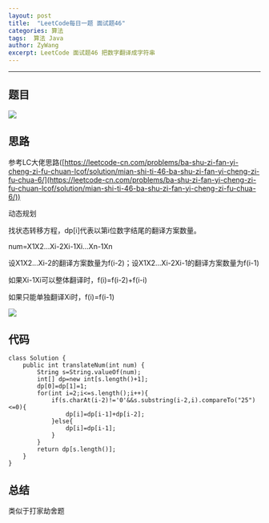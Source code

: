 ```yaml
---
layout: post
title:  "LeetCode每日一题 面试题46"
categories: 算法
tags:  算法 Java
author: ZyWang
excerpt: LeetCode 面试题46 把数字翻译成字符串
---
```


****
## 题目 ##

![](https://s1.ax1x.com/2020/06/09/t5rA3R.png)

## 思路 ##

参考LC大佬思路([https://leetcode-cn.com/problems/ba-shu-zi-fan-yi-cheng-zi-fu-chuan-lcof/solution/mian-shi-ti-46-ba-shu-zi-fan-yi-cheng-zi-fu-chua-6/](https://leetcode-cn.com/problems/ba-shu-zi-fan-yi-cheng-zi-fu-chuan-lcof/solution/mian-shi-ti-46-ba-shu-zi-fan-yi-cheng-zi-fu-chua-6/))

动态规划


找状态转移方程，dp[i]代表以第i位数字结尾的翻译方案数量。

num=X1X2...Xi-2Xi-1Xi...Xn-1Xn

设X1X2...Xi-2的翻译方案数量为f(i-2)；设X1X2...Xi-2Xi-1的翻译方案数量为f(i-1)


如果Xi-1Xi可以整体翻译时，f(i)=f(i-2)+f(i-i)

如果只能单独翻译Xi时，f(i)=f(i-1)

![](https://s1.ax1x.com/2020/06/14/NSdPbD.png)

## 代码 ##

	class Solution {
	    public int translateNum(int num) {
	        String s=String.valueOf(num);
	        int[] dp=new int[s.length()+1];
	        dp[0]=dp[1]=1;
	        for(int i=2;i<=s.length();i++){
	            if(s.charAt(i-2)!='0'&&s.substring(i-2,i).compareTo("25")<=0){
	                dp[i]=dp[i-1]+dp[i-2];
	            }else{
	                dp[i]=dp[i-1];
	            }
	        }
	        return dp[s.length()];
	    }
	}

## 总结 ##

类似于打家劫舍题